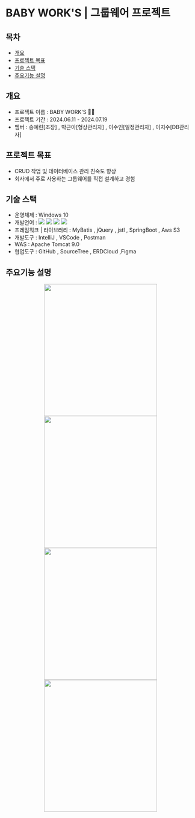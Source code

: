 # BABY WORK'S | 그룹웨어 프로젝트


## 목차
  - [개요](#개요)
  - [프로젝트 목표](#프로젝트-목표)
  - [기술 스택](#기술-스택)
  - [주요기능 설명](#주요기능-설명)


## 개요
-  프로젝트 이름 : BABY WORK'S 👧🏻
-  프로젝트 기간 : 2024.06.11 - 2024.07.19
-  멤버 : 송예린[조장] , 박근아[형상관리자] , 이수인[일정관리자] , 이지수[DB관리자]

  
## 프로젝트 목표
- CRUD 작업 및 데이터베이스 관리 친숙도 향상
- 회사에서 주로 사용하는 그룹웨어를 직접 설계하고 경험

## 기술 스택
- 운영체제 : Windows 10
- 개발언어 : <img src="https://img.shields.io/badge/java-007396?style=for-the-badge&logo=OpenJDK&logoColor=white"> <img src="https://img.shields.io/badge/HTML5-E34F26?style=for-the-badge&logo=HTML5&logoColor=white"> <img src="https://img.shields.io/badge/CSS3-1572B6?style=for-the-badge&logo=CSS3&logoColor=white"> <img src="https://img.shields.io/badge/JavaScript-F7DF1E?style=for-the-badge&logo=JavaScript&logoColor=white">
- 프레임워크 | 라이브러리 : MyBatis , jQuery , jstl , SpringBoot , Aws S3
- 개발도구 : IntelliJ , VSCode , Postman
- WAS : Apache Tomcat 9.0
- 협업도구 : GitHub , SourceTree , ERDCloud ,Figma

## 주요기능 설명
<div align="center">
  <img src="https://github.com/user-attachments/assets/76edbbe6-4509-4d9b-8b1c-4b56c29a687b" width="300px" height="350px" />
  <img src="https://github.com/user-attachments/assets/7fcd32e4-0f4a-45fe-a117-0b8b79369ea9" width="300px" height="350px" />
</div>
<div align="center">
  <img src="https://github.com/user-attachments/assets/071ad674-a2ec-43e1-a2d9-d103a23fb411" width="300px" height="350px" />
  <img src="https://github.com/user-attachments/assets/2bc83dee-eef2-413a-bfb5-b338772371df" width="300px" height="350px" />
</div>














